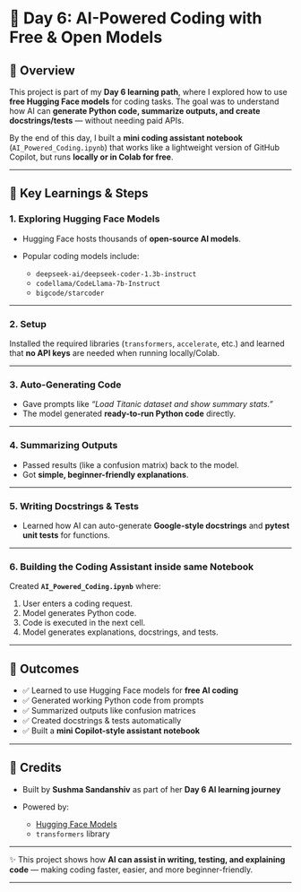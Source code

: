 # 🚀 Day 6: AI-Powered Coding with Free & Open Models

## 📌 Overview

This project is part of my **Day 6 learning path**, where I explored how to use **free Hugging Face models** for coding tasks.
The goal was to understand how AI can **generate Python code, summarize outputs, and create docstrings/tests** — without needing paid APIs.

By the end of this day, I built a **mini coding assistant notebook** (`AI_Powered_Coding.ipynb`) that works like a lightweight version of GitHub Copilot, but runs **locally or in Colab for free**.

---

## 🔹 Key Learnings & Steps

### 1. Exploring Hugging Face Models

* Hugging Face hosts thousands of **open-source AI models**.
* Popular coding models include:

  * `deepseek-ai/deepseek-coder-1.3b-instruct`
  * `codellama/CodeLlama-7b-Instruct`
  * `bigcode/starcoder`

---

### 2. Setup

Installed the required libraries (`transformers`, `accelerate`, etc.) and learned that **no API keys** are needed when running locally/Colab.

---

### 3. Auto-Generating Code

* Gave prompts like *“Load Titanic dataset and show summary stats.”*
* The model generated **ready-to-run Python code** directly.

---

### 4. Summarizing Outputs

* Passed results (like a confusion matrix) back to the model.
* Got **simple, beginner-friendly explanations**.

---

### 5. Writing Docstrings & Tests

* Learned how AI can auto-generate **Google-style docstrings** and **pytest unit tests** for functions.

---

### 6. Building the Coding Assistant inside same Notebook

Created **`AI_Powered_Coding.ipynb`** where:

1. User enters a coding request.
2. Model generates Python code.
3. Code is executed in the next cell.
4. Model generates explanations, docstrings, and tests.

---

## 🌟 Outcomes

* ✅ Learned to use Hugging Face models for **free AI coding**
* ✅ Generated working Python code from prompts
* ✅ Summarized outputs like confusion matrices
* ✅ Created docstrings & tests automatically
* ✅ Built a **mini Copilot-style assistant notebook**

---

## 📢 Credits

* Built by **Sushma Sandanshiv** as part of her **Day 6 AI learning journey**
* Powered by:

  * [Hugging Face Models](https://huggingface.co/models)
  * `transformers` library

---

✨ This project shows how **AI can assist in writing, testing, and explaining code** — making coding faster, easier, and more beginner-friendly.

---
